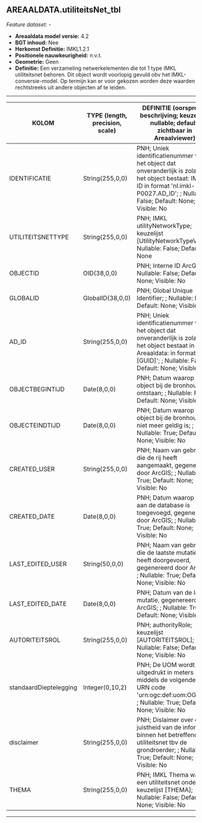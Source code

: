 ## AREAALDATA.utiliteitsNet_tbl

*Feature dataset: -*


* __Areaaldata model versie:__ 4.2
* __BGT inhoud:__ Nee
* __Herkomst Definitie:__ IMKL1.2.1
* __Positionele nauwkeurigheid:__ n.v.t.
* __Geometrie:__ Geen
* __Definitie:__ Een verzameling netwerkelementen die tot 1 type IMKL utiliteitsnet behoren. Dit object wordt voorlopig gevuld obv het IMKL-conversie-model. Op termijn kan er voor gekozen worden deze waarden rechtstreeks uit andere objecten af te leiden.

***

|__KOLOM__                             |__TYPE (length, precision, scale)__          	          |__DEFINITIE__ (oorsprong; beschrijving; keuzelijst; nullable; default; zichtbaar in Areaalviewer)|
|------                              |----                    |-----    |
|IDENTIFICATIE                       |String(255,0,0)         |PNH; Uniek identificatienummer voor het object dat onveranderlijk is zolang het object bestaat: IMKL-ID in format 'nl.imkl-P0027.AD_ID'; ; Nullable: False; Default: None; Visible: No|
|UTILITEITSNETTYPE                   |String(255,0,0)         |PNH; IMKL utilityNetworkType; keuzelijst [UtilityNetworkTypeValue]; Nullable: False; Default: None|
|OBJECTID                            |OID(38,0,0)             |PNH; Interne ID ArcGIS; ; Nullable: False; Default: None; Visible: No|
|GLOBALID                            |GlobalID(38,0,0)        |PNH; Global Unique Identifier; ; Nullable: False; Default: None; Visible: No|
|AD_ID                               |String(255,0,0)         |PNH; Uniek identificatienummer voor het object dat onveranderlijk is zolang het object bestaat in Areaaldata: in format 'AD.[GUID]'; ; Nullable: False; Default: None; Visible: No|
|OBJECTBEGINTIJD                     |Date(8,0,0)             |PNH; Datum waarop het object bij de bronhouder is ontstaan; ; Nullable: False; Default: None; Visible: No|
|OBJECTEINDTIJD                      |Date(8,0,0)             |PNH; Datum waarop het object bij de bronhouder niet meer geldig is; ; Nullable: True; Default: None; Visible: No|
|CREATED_USER                        |String(255,0,0)         |PNH; Naam van gebruiker die de rij heeft aangemaakt, gegenereerd door ArcGIS; ; Nullable: True; Default: None; Visible: No|
|CREATED_DATE                        |Date(8,0,0)             |PNH; Datum waarop de rij aan de database is toegevoegd, gegenereerd door ArcGIS; ; Nullable: True; Default: None; Visible: No|
|LAST_EDITED_USER                    |String(50,0,0)          |PNH; Naam van gebruiker die de laatste mutatie heeft doorgevoerd, gegenereerd door ArcGIS; ; Nullable: True; Default: None; Visible: No|
|LAST_EDITED_DATE                    |Date(8,0,0)             |PNH; Datum van de laatste mutatie, gegenereerd door ArcGIS; ; Nullable: True: Default: None; Visible: No|
|AUTORITEITSROL                      |String(255,0,0)         |PNH; authorityRole; keuzelijst [AUTORITEITSROL]; Nullable: False; Default: None; Visible: No|
|standaardDieptelegging              |Integer(0,10,2)         |PNH; De UOM wordt uitgedrukt in meters middels de volgende OGC URN code 'urn:ogc:def:uom:OGC::m'; ; Nullable: True; Default: None; Visible: No|
|disclaimer                          |String(255,0,0)         |PNH; Dislaimer over de juistheid van de informatie binnen het betreffende utiliteitsnet tbv de grondroerder; ; Nullable: True; Default: None; Visible: No|
|THEMA                               |String(255,0,0)         |PNH; IMKL Thema waar een utiliteitsnet onder valt; keuzelijst [THEMA]; Nullable: False; Default: None; Visible: No|

***

